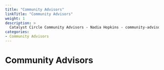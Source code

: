 ```yaml
---
title: "Community Advisors"
linkTitle: "Community Advisors"
weight: 1
description: >
  Catalyst Circle Community Advisors - Nadia Hopkins - community-advisors@catalystcircle.io  
categories:
- Community Advisors
---
```


# Community Advisors
